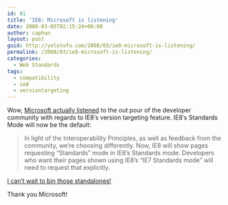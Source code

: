 ```yaml
---
id: 81
title: 'IE8: Microsoft is listening'
date: 2008-03-05T02:15:24+00:00
author: caphun
layout: post
guid: http://yelotofu.com/2008/03/ie8-microsoft-is-listening/
permalink: /2008/03/ie8-microsoft-is-listening/
categories:
  - Web Standards
tags:
  - compatibility
  - ie8
  - versiontargeting
---
```

Wow, [Microsoft actually listened](http://blogs.msdn.com/ie/archive/2008/03/03/microsoft-s-interoperability-principles-and-ie8.aspx) to the out pour of the developer community with regards to IE8&#8242;s version targeting feature. IE8&#8242;s Standards Mode will now be the default:

<blockquote cite="http://blogs.msdn.com/ie/archive/2008/03/03/microsoft-s-interoperability-principles-and-ie8.aspx">
  <p>
    In light of the Interoperability Principles, as well as feedback from the community, we’re choosing differently. Now, IE8 will show pages requesting &#8220;Standards&#8221; mode in IE8’s Standards mode. Developers who want their pages shown using IE8’s “IE7 Standards mode” will need to request that explicitly.
  </p>
</blockquote>

[I can&#8217;t wait to bin those standalones!](http://yelotofu.com/2008/02/ie8-version-targeting-good-for-browser-testing/) 

Thank you Microsoft!